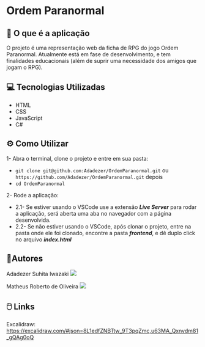 # Ordem Paranormal

## 🎲 O que é a aplicação
O projeto é uma representação web da ficha de RPG do jogo Ordem Paranormal.
Atualmente está em fase de desenvolvimento, e tem finalidades educacionais (além de suprir uma necessidade dos amigos que jogam o RPG).

## 💻 Tecnologias Utilizadas

 - HTML
 - CSS
 - JavaScript
 - C#

## ⚙️ Como Utilizar
 1- Abra o terminal, clone o projeto e entre em sua pasta:

 - `git clone git@github.com:Adadezer/OrdemParanormal.git` ou  `https://github.com/Adadezer/OrdemParanormal.git`
depois
- `cd OrdemParanormal`

2- Rode a aplicação:

 - 2.1- Se estiver usando o VSCode use a extensão ***Live Server*** para rodar a aplicação, será aberta uma aba no navegador com a página desenvolvida.
 - 2.2- Se não estiver usando o VSCode, após clonar o projeto, entre na pasta onde ele foi clonado, encontre a pasta ***frontend***, e dê duplo click no arquivo ***index.html***

## 🧔Autores
Adadezer Suhita Iwazaki
<a href="https://github.com/Adadezer" ><img src="https://img.shields.io/badge/GitHub-100000?style=for-the-badge&logo=github&logoColor=white"/></a>

Matheus Roberto de Oliveira
<a href="#" ><img src="https://img.shields.io/badge/GitHub-100000?style=for-the-badge&logo=github&logoColor=white"/></a>

## 🖱️ Links
Excalidraw: https://excalidraw.com/#json=8L1edfZNBTtw_9T3pqZmc,u63MA_Qxnvdm81_gQAg0oQ
